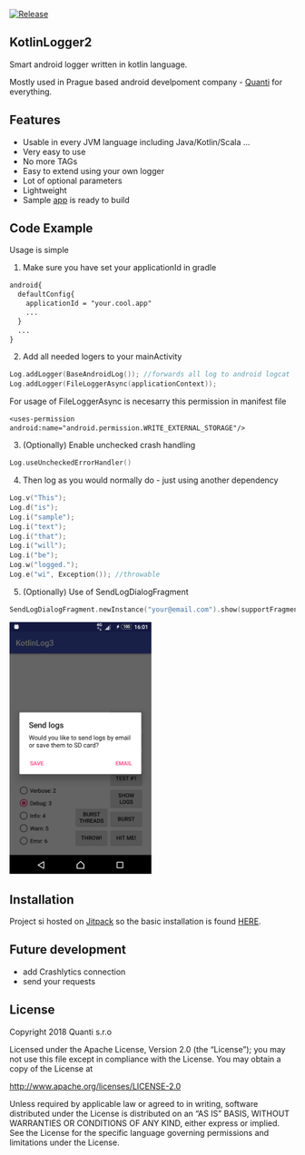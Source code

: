 [![Release](https://jitpack.io/v/kidal5/KotlinLogger2.svg)](https://jitpack.io/#kidal5/KotlinLogger2)

## KotlinLogger2

Smart android logger written in kotlin language.

Mostly used in Prague based android develpoment company - [Quanti](https://www.quanti.cz/) for everything.

## Features
* Usable in every JVM language including Java/Kotlin/Scala ...
* Very easy to use
* No more TAGs
* Easy to extend using your own logger
* Lot of optional parameters
* Lightweight
* Sample [app](github/sampleApp.png) is ready to build 

## Code Example

Usage is simple

1) Make sure you have set your applicationId in gradle 
```
android{
  defaultConfig{
    applicationId = "your.cool.app"
    ...
  }
  ...
}
```

2) Add all needed logers to your mainActivity

```kotlin
Log.addLogger(BaseAndroidLog()); //forwards all log to android logcat
Log.addLogger(FileLoggerAsync(applicationContext)); 
```

For usage of FileLoggerAsync is necesarry this permission in manifest file
```
<uses-permission android:name="android.permission.WRITE_EXTERNAL_STORAGE"/>
```


3) (Optionally) Enable unchecked crash handling
```kotlin
Log.useUncheckedErrorHandler()
```

4) Then log as you would normally do - just using another dependency

```kotlin
Log.v("This");
Log.d("is");
Log.i("sample");
Log.i("text");
Log.i("that");
Log.i("will");
Log.i("be");
Log.w("logged.");
Log.e("wi", Exception()); //throwable
```

5) (Optionally) Use of SendLogDialogFragment

```kotlin
SendLogDialogFragment.newInstance("your@email.com").show(supportFragmentManager, "TAG")
```

<img src="github/dialog.png" width="250">


## Installation

Project si hosted on [Jitpack](https://jitpack.io) so the basic installation is found [HERE](https://jitpack.io/#kidal5/KotlinLogger2).

## Future development
* add Crashlytics connection
* send your requests

## License

Copyright 2018 Quanti s.r.o

Licensed under the Apache License, Version 2.0 (the “License”); you may not use this file except in compliance with the License. You may obtain a copy of the License at 

http://www.apache.org/licenses/LICENSE-2.0 

Unless required by applicable law or agreed to in writing, software distributed under the License is distributed on an “AS IS” BASIS, WITHOUT WARRANTIES OR CONDITIONS OF ANY KIND, either express or implied. See the License for the specific language governing permissions and limitations under the License.
